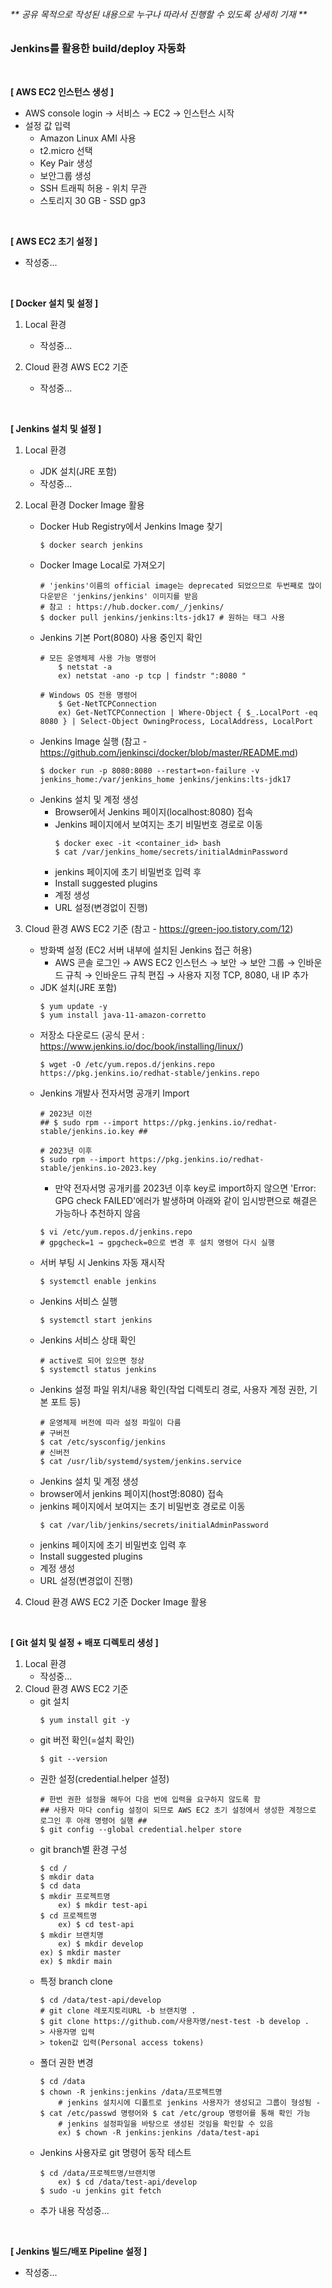 <h6>** 공유 목적으로 작성된 내용으로 누구나 따라서 진행할 수 있도록 상세히 기재 **</h6>
<h3>Jenkins를 활용한 build/deploy 자동화</h3>

<br>

**[ AWS EC2 인스턴스 생성 ]**
   - AWS console login → 서비스 → EC2 → 인스턴스 시작
   - 설정 값 입력
      - Amazon Linux AMI 사용
      - t2.micro 선택
      - Key Pair 생성
      - 보안그룹 생성
      - SSH 트래픽 허용 - 위치 무관
      - 스토리지 30 GB - SSD gp3

<br>

**[ AWS EC2 초기 설정 ]**
   - 작성중...

<br>

**[ Docker 설치 및 설정 ]**
1. Local 환경
   - 작성중...

2. Cloud 환경 AWS EC2 기준
   - 작성중...

<br>

**[ Jenkins 설치 및 설정 ]**
1. Local 환경
   - JDK 설치(JRE 포함)
   - 작성중...
  
2. Local 환경 Docker Image 활용
   - Docker Hub Registry에서 Jenkins Image 찾기
     ~~~
     $ docker search jenkins
     ~~~
   - Docker Image Local로 가져오기
     ~~~
     # 'jenkins'이름의 official image는 deprecated 되었으므로 두번째로 많이 다운받은 'jenkins/jenkins' 이미지를 받음
     # 참고 : https://hub.docker.com/_/jenkins/
     $ docker pull jenkins/jenkins:lts-jdk17 # 원하는 태그 사용
     ~~~
   - Jenkins 기본 Port(8080) 사용 중인지 확인
     ~~~
     # 모든 운영체제 사용 가능 명령어
         $ netstat -a
         ex) netstat -ano -p tcp | findstr ":8080 "
  
     # Windows OS 전용 명령어
         $ Get-NetTCPConnection
         ex) Get-NetTCPConnection | Where-Object { $_.LocalPort -eq 8080 } | Select-Object OwningProcess, LocalAddress, LocalPort
     ~~~
   - Jenkins Image 실행 (참고 - https://github.com/jenkinsci/docker/blob/master/README.md)
     ~~~
     $ docker run -p 8080:8080 --restart=on-failure -v jenkins_home:/var/jenkins_home jenkins/jenkins:lts-jdk17
     ~~~
   - Jenkins 설치 및 계정 생성
     - Browser에서 Jenkins 페이지(localhost:8080) 접속
     - Jenkins 페이지에서 보여지는 초기 비밀번호 경로로 이동
       ~~~
       $ docker exec -it <container_id> bash
       $ cat /var/jenkins_home/secrets/initialAdminPassword
       ~~~
     - jenkins 페이지에 초기 비밀번호 입력 후
     - Install suggested plugins
     - 계정 생성
     - URL 설정(변경없이 진행)

3. Cloud 환경 AWS EC2 기준 (참고 - https://green-joo.tistory.com/12)
    - 방화벽 설정 (EC2 서버 내부에 설치된 Jenkins 접근 허용)
      - AWS 콘솔 로그인 → AWS EC2 인스턴스 → 보안 → 보안 그룹 → 인바운드 규칙 → 인바운드 규칙 편집 → 사용자 지정 TCP, 8080, 내 IP 추가
    - JDK 설치(JRE 포함)
      ~~~
      $ yum update -y
      $ yum install java-11-amazon-corretto
      ~~~
    - 저장소 다운로드 (공식 문서 : https://www.jenkins.io/doc/book/installing/linux/)
      ~~~
      $ wget -O /etc/yum.repos.d/jenkins.repo https://pkg.jenkins.io/redhat-stable/jenkins.repo
      ~~~
    - Jenkins 개발사 전자서명 공개키 Import
      ~~~
      # 2023년 이전
      ## $ sudo rpm --import https://pkg.jenkins.io/redhat-stable/jenkins.io.key ##
      
      # 2023년 이후
      $ sudo rpm --import https://pkg.jenkins.io/redhat-stable/jenkins.io-2023.key
      ~~~
        - 만약 전자서명 공개키를 2023년 이후 key로 import하지 않으면 'Error: GPG check FAILED'에러가 발생하며 아래와 같이 임시방편으로 해결은 가능하나 추천하지 않음
        ~~~
        $ vi /etc/yum.repos.d/jenkins.repo
        # gpgcheck=1 → gpgcheck=0으로 변경 후 설치 명령어 다시 실행
        ~~~
    - 서버 부팅 시 Jenkins 자동 재시작
      ~~~
      $ systemctl enable jenkins
      ~~~
    - Jenkins 서비스 실행
      ~~~
      $ systemctl start jenkins
      ~~~
    - Jenkins 서비스 상태 확인
      ~~~
      # active로 되어 있으면 정상
      $ systemctl status jenkins
      ~~~
    - Jenkins 설정 파일 위치/내용 확인(작업 디렉토리 경로, 사용자 계정 권한, 기본 포트 등)
      ~~~
      # 운영체제 버전에 따라 설정 파일이 다름
      # 구버전
      $ cat /etc/sysconfig/jenkins
      # 신버전
      $ cat /usr/lib/systemd/system/jenkins.service
      ~~~
    - Jenkins 설치 및 계정 생성
     - browser에서 jenkins 페이지(host명:8080) 접속
     - jenkins 페이지에서 보여지는 초기 비밀번호 경로로 이동
       ~~~
       $ cat /var/lib/jenkins/secrets/initialAdminPassword
       ~~~
     - jenkins 페이지에 초기 비밀번호 입력 후
     - Install suggested plugins
     - 계정 생성
     - URL 설정(변경없이 진행)
      
4. Cloud 환경 AWS EC2 기준 Docker Image 활용

<br>

**[ Git 설치 및 설정 + 배포 디렉토리 생성 ]**
1. Local 환경
    - 작성중...
2. Cloud 환경 AWS EC2 기준
    - git 설치
      ~~~
      $ yum install git -y
      ~~~
    - git 버전 확인(=설치 확인)
      ~~~
      $ git --version
      ~~~
    - 권한 설정(credential.helper 설정)
      ~~~
      # 한번 권한 설정을 해두어 다음 번에 입력을 요구하지 않도록 함
      ## 사용자 마다 config 설정이 되므로 AWS EC2 초기 설정에서 생성한 계정으로 로그인 후 아래 명령어 실행 ##
      $ git config --global credential.helper store
      ~~~
    - git branch별 환경 구성
      ~~~
      $ cd /
      $ mkdir data
      $ cd data
      $ mkdir 프로젝트명
          ex) $ mkdir test-api
      $ cd 프로젝트명
          ex) $ cd test-api
      $ mkdir 브랜치명
          ex) $ mkdir develop
  	  ex) $ mkdir master
  	  ex) $ mkdir main
      ~~~
    - 특정 branch clone
      ~~~
      $ cd /data/test-api/develop
      # git clone 레포지토리URL -b 브랜치명 .
      $ git clone https://github.com/사용자명/nest-test -b develop .
      > 사용자명 입력
      > token값 입력(Personal access tokens)
      ~~~
    - 폴더 권한 변경
      ~~~
      $ cd /data
      $ chown -R jenkins:jenkins /data/프로젝트명
          # jenkins 설치시에 디폴트로 jenkins 사용자가 생성되고 그룹이 형성됨 - $ cat /etc/passwd 명령어와 $ cat /etc/group 명령어를 통해 확인 가능
          # jenkins 설정파일을 바탕으로 생성된 것임을 확인할 수 있음
          ex) $ chown -R jenkins:jenkins /data/test-api
      ~~~
    - Jenkins 사용자로 git 명령어 동작 테스트
      ~~~
      $ cd /data/프로젝트명/브랜치명
          ex) $ cd /data/test-api/develop
      $ sudo -u jenkins git fetch
      ~~~
    - 추가 내용 작성중...

<br>

**[ Jenkins 빌드/배포 Pipeline 설정 ]**
- 작성중...
